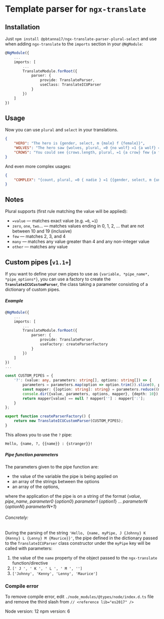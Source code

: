 # Template parser for `ngx-translate`

## Installation
Just `npm install @pbtanna17/ngx-translate-parser-plural-select` and use when
adding `ngx-translate` to the `imports` section in your `@NgModule`:

```typescript
@NgModule({
    ...
    imports: [
    	...
        TranslateModule.forRoot({
            parser: {
            	provide: TranslateParser,
            	useClass: TranslateICUParser
            }
        })
    ]
})
```

## Usage
Now you can use `plural` and `select` in your translations.

```json
{
    "HERO": "The hero is {gender, select, m {male} f {female}}",
    "WOLVES": "The hero saw {wolves, plural, =0 {no wolf} =1 {a wolf} =2 {two wolves} other {a pack of wolves}}",
    "CROWS": "You could see {crows.length, plural, =1 {a crow} few {a few crows} many {a murder of crows}}"
}
```

And even more complex usages:
```json
{
    "COMPLEX": "{count, plural, =0 { nadie } =1 {{gender, select, m {un hombre} f {una mujer}}} other {{{heroes.length}} {gender, select, m {hombres} f {mujeres}}}}"
}
```

## Notes
Plural supports (first rule matching the value will be applied):
* `=value` &mdash; matches exact value (e.g. `=0`, `=1`)
* `zero`, `one`, `two`... &mdash; matches values ending in 0, 1, 2, ... that are not between 10 and 19 (inclusive)
* `few` &mdash; matches 2, 3, and 4
* `many` &mdash; matches any value greater than 4 and any non-integer value
* `other` &mdash; matches any value

## Custom pipes [`v1.1+`]
If you want to define your own pipes to use as `{variable, *pipe_name*, *pipe_options*}`, you can use a factory to
create the **`TranslateICUCustomParser`**, the class taking a parameter consisting of a dictionary of custom pipes.

##### Example
```typescript
@NgModule({
    ...
    imports: [
    	...
        TranslateModule.forRoot({
            parser: {
            	provide: TranslateParser,
            	useFactory: createParserFactory
            }
        })
    ]
})
...

const CUSTOM_PIPES = {
    '?': (value: any, parameters: string[], options: string[]) => {
        parameters = parameters.map(option => option.trim()).slice(0, parameters.length - 1);
        const mapper: {[option: string]: string} = parameters.reduce((map, parameter, index) => ({...map, [parameter.trim()]: options[index]}), {});
        console.dir({value, parameters, options, mapper}, {depth: 10});
        return mapper[value] == null ? mapper[''] : mapper[':'];
    }
};

export function createParserFactory() {
	return new TranslateICUCustomParser(CUSTOM_PIPES);
}
```

This allows you to use the `?` pipe:

`Hello, {name, ?, {{name}} : {stranger}}!`

##### Pipe function parameters

The parameters given to the pipe function are:
* the value of the variable the pipe is being applied on
* an array of the strings between the options
* an array of the options,

where the application of the pipe is on a string of the format
{*value*, *pipe_name*, *parameter0* {*option0*} *parameter1* {*option1*} ... *parameterN* {*optionN*} *parameterN+1*}

###### Concretely:
During the parsing of the string `'Hello, {name, myPipe, J {Johnny} K {Kenny} L {Lenny} M {Maurice}}'`,
the pipe defined in the dictionary passed to the `TranslateICUParser` class constructor under the `myPipe` key
will be called with parameters:
1. the value of the `name` property of the object passed to the `ngx-translate` function/directive
2. `[' J ', ' K ', ' L ', ' M ', '']`
3. `['Johnny', 'Kenny', 'Lenny', 'Maurice']`

### Compile error
To remove compile error, edit `./node_modules/@types/node/index.d.ts` file and remove the third slash from
`// <reference lib="es2017" />`

Node version: 12
npm version: 6
